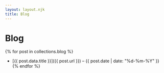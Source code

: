 ```yaml
---
layout: layout.njk
title: Blog
---
```


# Blog

{% for post in collections.blog %}
- [{{ post.data.title }}]({{ post.url }}) – {{ post.date | date: "%d-%m-%Y" }}
{% endfor %}
